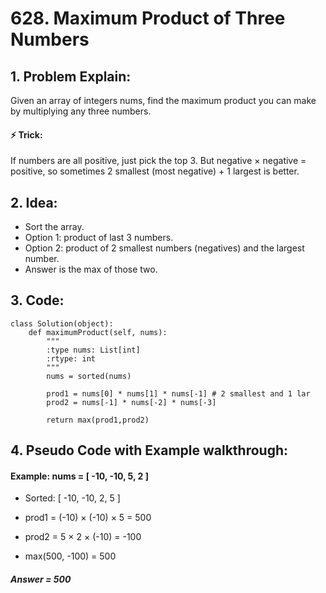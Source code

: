 # 628. Maximum Product of Three Numbers
## 1. Problem Explain:
Given an array of integers nums, find the maximum product you can make by multiplying any three numbers.
#### ⚡ Trick:
If numbers are all positive, just pick the top 3.
But negative × negative = positive, so sometimes 2 smallest (most negative) + 1 largest is better.

## 2. Idea:

- Sort the array.
- Option 1: product of last 3 numbers.
- Option 2: product of 2 smallest numbers (negatives) and the largest number.
- Answer is the max of those two.

## 3. Code:
```
class Solution(object):
    def maximumProduct(self, nums):
        """
        :type nums: List[int]
        :rtype: int
        """
        nums = sorted(nums)

        prod1 = nums[0] * nums[1] * nums[-1] # 2 smallest and 1 lar
        prod2 = nums[-1] * nums[-2] * nums[-3]

        return max(prod1,prod2)
```
## 4. Pseudo Code with Example walkthrough:
#### Example: nums = [ -10, -10, 5, 2 ]

- Sorted: [ -10, -10, 2, 5 ]

- prod1 = (-10) × (-10) × 5 = 500

- prod2 = 5 × 2 × (-10) = -100

- max(500, -100) = 500
##### Answer = 500
